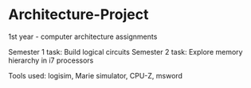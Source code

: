 # Architecture-Project
1st year - computer architecture assignments

Semester 1 task: Build logical circuits
Semester 2 task: Explore memory hierarchy in i7 processors

Tools used: logisim, Marie simulator, CPU-Z, msword 
